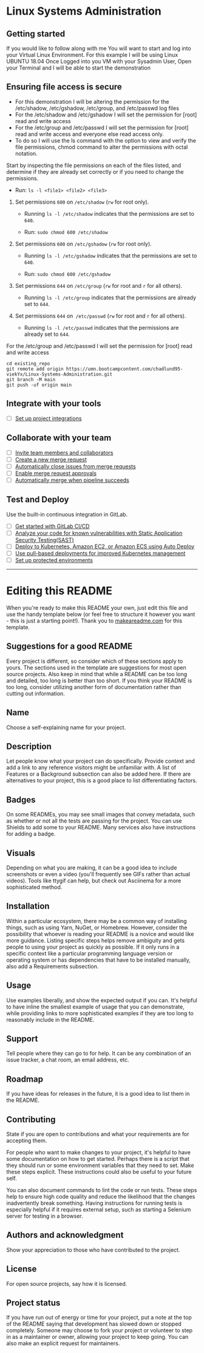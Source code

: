# Linux Systems Administration



## Getting started
If you would like to follow along with me
You will want to start and log into your Virtual Linux Environment. For this example I will be using Linux UBUNTU 18.04
Once Logged into you VM with your Sysadmin User, Open your Terminal and I will be able to start the demonstration

## Ensuring file access is secure
-  For this demonstration I will be altering the permission for the /etc/shadow, /etc/gshadow, /etc/group, and /etc/passwd log files
-  For the /etc/shadow and /etc/gshadow I will set the permission for [root] read and write access
-  For the /etc/group and /etc/passwd I will set the permission for [root] read and write access and everyone else read access only.
-  To do so I will use the ls command with the  option to view and verify the file permissions, chmod command to alter the permissions with octal notation.

Start by inspecting the file permissions on each of the files listed, and determine if they are already set correctly or if you need to change the permissions.

  - Run: `ls -l <file1> <file2> <file3>`

1. Set permissions `600` on `/etc/shadow` (`rw` for root only).

   - Running `ls -l /etc/shadow` indicates that the permissions are set to `640`. 

   - Run: `sudo chmod 600 /etc/shadow`

2. Set permissions `600` on `/etc/gshadow` (`rw` for root only).

   - Running `ls -l /etc/gshadow` indicates that the permissions are set to `640`.

   - Run: `sudo chmod 600 /etc/gshadow`

3. Set permissions `644` on `/etc/group` (`rw` for root and `r` for all others).

   - Running `ls -l /etc/group` indicates that the permissions are already set to `644`.

4. Set permissions `644` on` /etc/passwd` (`rw` for root and `r` for all others).

   - Running `ls -l /etc/passwd` indicates that the permissions are already set to `644`.
  
For the /etc/group and /etc/passwd I will set the permission for [root] read and write access

```
cd existing_repo
git remote add origin https://umn.bootcampcontent.com/chadlund95-viekYx/Linux-Systems-Administration.git
git branch -M main
git push -uf origin main
```

## Integrate with your tools

- [ ] [Set up project integrations](https://umn.bootcampcontent.com/chadlund95-viekYx/Linux-Systems-Administration/-/settings/integrations)

## Collaborate with your team

- [ ] [Invite team members and collaborators](https://docs.gitlab.com/ee/user/project/members/)
- [ ] [Create a new merge request](https://docs.gitlab.com/ee/user/project/merge_requests/creating_merge_requests.html)
- [ ] [Automatically close issues from merge requests](https://docs.gitlab.com/ee/user/project/issues/managing_issues.html#closing-issues-automatically)
- [ ] [Enable merge request approvals](https://docs.gitlab.com/ee/user/project/merge_requests/approvals/)
- [ ] [Automatically merge when pipeline succeeds](https://docs.gitlab.com/ee/user/project/merge_requests/merge_when_pipeline_succeeds.html)

## Test and Deploy

Use the built-in continuous integration in GitLab.

- [ ] [Get started with GitLab CI/CD](https://docs.gitlab.com/ee/ci/quick_start/index.html)
- [ ] [Analyze your code for known vulnerabilities with Static Application Security Testing(SAST)](https://docs.gitlab.com/ee/user/application_security/sast/)
- [ ] [Deploy to Kubernetes, Amazon EC2, or Amazon ECS using Auto Deploy](https://docs.gitlab.com/ee/topics/autodevops/requirements.html)
- [ ] [Use pull-based deployments for improved Kubernetes management](https://docs.gitlab.com/ee/user/clusters/agent/)
- [ ] [Set up protected environments](https://docs.gitlab.com/ee/ci/environments/protected_environments.html)

***

# Editing this README

When you're ready to make this README your own, just edit this file and use the handy template below (or feel free to structure it however you want - this is just a starting point!). Thank you to [makeareadme.com](https://www.makeareadme.com/) for this template.

## Suggestions for a good README
Every project is different, so consider which of these sections apply to yours. The sections used in the template are suggestions for most open source projects. Also keep in mind that while a README can be too long and detailed, too long is better than too short. If you think your README is too long, consider utilizing another form of documentation rather than cutting out information.

## Name
Choose a self-explaining name for your project.

## Description
Let people know what your project can do specifically. Provide context and add a link to any reference visitors might be unfamiliar with. A list of Features or a Background subsection can also be added here. If there are alternatives to your project, this is a good place to list differentiating factors.

## Badges
On some READMEs, you may see small images that convey metadata, such as whether or not all the tests are passing for the project. You can use Shields to add some to your README. Many services also have instructions for adding a badge.

## Visuals
Depending on what you are making, it can be a good idea to include screenshots or even a video (you'll frequently see GIFs rather than actual videos). Tools like ttygif can help, but check out Asciinema for a more sophisticated method.

## Installation
Within a particular ecosystem, there may be a common way of installing things, such as using Yarn, NuGet, or Homebrew. However, consider the possibility that whoever is reading your README is a novice and would like more guidance. Listing specific steps helps remove ambiguity and gets people to using your project as quickly as possible. If it only runs in a specific context like a particular programming language version or operating system or has dependencies that have to be installed manually, also add a Requirements subsection.

## Usage
Use examples liberally, and show the expected output if you can. It's helpful to have inline the smallest example of usage that you can demonstrate, while providing links to more sophisticated examples if they are too long to reasonably include in the README.

## Support
Tell people where they can go to for help. It can be any combination of an issue tracker, a chat room, an email address, etc.

## Roadmap
If you have ideas for releases in the future, it is a good idea to list them in the README.

## Contributing
State if you are open to contributions and what your requirements are for accepting them.

For people who want to make changes to your project, it's helpful to have some documentation on how to get started. Perhaps there is a script that they should run or some environment variables that they need to set. Make these steps explicit. These instructions could also be useful to your future self.

You can also document commands to lint the code or run tests. These steps help to ensure high code quality and reduce the likelihood that the changes inadvertently break something. Having instructions for running tests is especially helpful if it requires external setup, such as starting a Selenium server for testing in a browser.

## Authors and acknowledgment
Show your appreciation to those who have contributed to the project.

## License
For open source projects, say how it is licensed.

## Project status
If you have run out of energy or time for your project, put a note at the top of the README saying that development has slowed down or stopped completely. Someone may choose to fork your project or volunteer to step in as a maintainer or owner, allowing your project to keep going. You can also make an explicit request for maintainers.
